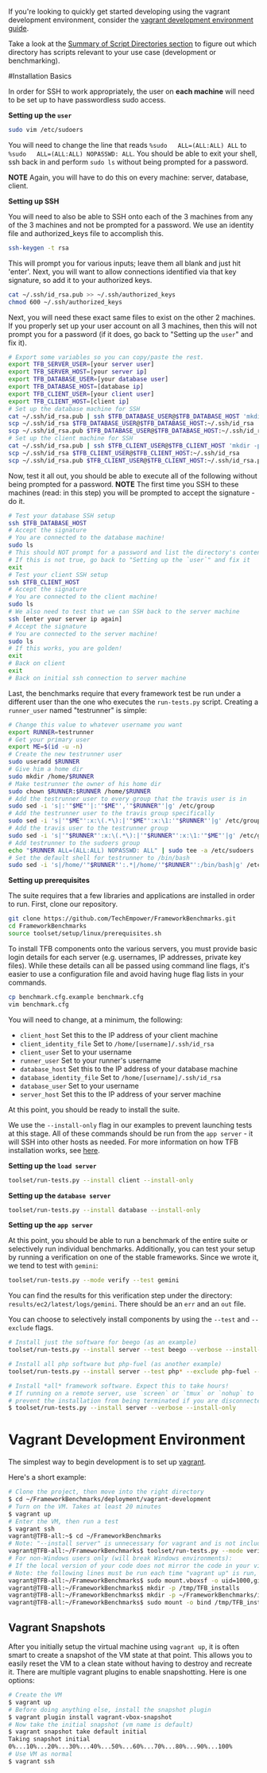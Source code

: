 If you're looking to quickly get started developing using the vagrant development environment, consider the [vagrant development environment guide](#vagrant-development-environment). 

Take a look at the [Summary of Script Directories section](../Codebase/Summary-of-Script-Directories) to figure out which directory has scripts relevant to your use case (development or benchmarking).

#Installation Basics

In order for SSH to work appropriately, the user on **each machine** will need to be 
set up to have passwordless sudo access.

**Setting up the `user`**

```bash
sudo vim /etc/sudoers
```

You will need to change the line that reads `%sudo   ALL=(ALL:ALL) ALL` to 
`%sudo   ALL=(ALL:ALL) NOPASSWD: ALL`. You should be able to exit your shell, ssh 
back in and perform `sudo ls` without being prompted for a password.

**NOTE** Again, you will have to do this on every machine: server, database, client.

**Setting up SSH**

You will need to also be able to SSH onto each of the 3 machines from any of the
3 machines and not be prompted for a password. We use an identity file and authorized_keys
file to accomplish this.

```bash
ssh-keygen -t rsa
```

This will prompt you for various inputs; leave them all blank and just hit 'enter'.
Next, you will want to allow connections identified via that key signature, so add
it to your authorized keys.

```bash
cat ~/.ssh/id_rsa.pub >> ~/.ssh/authorized_keys
chmod 600 ~/.ssh/authorized_keys
```

Next, you will need these exact same files to exist on the other 2 machines.
If you properly set up your user account on all 3 machines, then this will not prompt
you for a password (if it does, go back to "Setting up the `user`" and fix it).

```bash
# Export some variables so you can copy/paste the rest.
export TFB_SERVER_USER=[your server user]
export TFB_SERVER_HOST=[your server ip]
export TFB_DATABASE_USER=[your database user]
export TFB_DATABASE_HOST=[database ip]
export TFB_CLIENT_USER=[your client user]
export TFB_CLIENT_HOST=[client ip]
# Set up the database machine for SSH
cat ~/.ssh/id_rsa.pub | ssh $TFB_DATABASE_USER@$TFB_DATABASE_HOST 'mkdir -p ~/.ssh && cat >> ~/.ssh/authorized_keys'
scp ~/.ssh/id_rsa $TFB_DATABASE_USER@$TFB_DATABASE_HOST:~/.ssh/id_rsa
scp ~/.ssh/id_rsa.pub $TFB_DATABASE_USER@$TFB_DATABASE_HOST:~/.ssh/id_rsa.pub
# Set up the client machine for SSH
cat ~/.ssh/id_rsa.pub | ssh $TFB_CLIENT_USER@$TFB_CLIENT_HOST 'mkdir -p ~/.ssh && cat >> ~/.ssh/authorized_keys'
scp ~/.ssh/id_rsa $TFB_CLIENT_USER@$TFB_CLIENT_HOST:~/.ssh/id_rsa
scp ~/.ssh/id_rsa.pub $TFB_CLIENT_USER@$TFB_CLIENT_HOST:~/.ssh/id_rsa.pub
```

Now, test it all out, you should be able to execute all of the following without
being prompted for a password. **NOTE** The first time you SSH to these machines
(read: in this step) you will be prompted to accept the signature - do it.

```bash
# Test your database SSH setup
ssh $TFB_DATABASE_HOST
# Accept the signature
# You are connected to the database machine!
sudo ls
# This should NOT prompt for a password and list the directory's contents
# If this is not true, go back to "Setting up the `user`" and fix it
exit
# Test your client SSH setup
ssh $TFB_CLIENT_HOST
# Accept the signature
# You are connected to the client machine!
sudo ls
# We also need to test that we can SSH back to the server machine
ssh [enter your server ip again]
# Accept the signature
# You are connected to the server machine!
sudo ls
# If this works, you are golden!
exit
# Back on client
exit
# Back on initial ssh connection to server machine
```

Last, the benchmarks require that every framework test be run under a different
user than the one who executes the `run-tests.py` script. Creating a `runner_user` named "testrunner" is simple:

```bash
# Change this value to whatever username you want
export RUNNER=testrunner
# Get your primary user
export ME=$(id -u -n)
# Create the new testrunner user
sudo useradd $RUNNER
# Give him a home dir
sudo mkdir /home/$RUNNER
# Make testrunner the owner of his home dir
sudo chown $RUNNER:$RUNNER /home/$RUNNER
# Add the testrunner user to every group that the travis user is in
sudo sed -i 's|:'"$ME"'|:'"$ME"','"$RUNNER"'|g' /etc/group
# Add the testrunner user to the travis group specifically
sudo sed -i 's|'"$ME"':x:\(.*\):|'"$ME"':x:\1:'"$RUNNER"'|g' /etc/group
# Add the travis user to the testrunner group
sudo sed -i 's|'"$RUNNER"':x:\(.*\):|'"$RUNNER"':x:\1:'"$ME"'|g' /etc/group
# Add testrunner to the sudoers group
echo "$RUNNER ALL=(ALL:ALL) NOPASSWD: ALL" | sudo tee -a /etc/sudoers
# Set the default shell for testrunner to /bin/bash
sudo sed -i 's|/home/'"$RUNNER"':.*|/home/'"$RUNNER"':/bin/bash|g' /etc/passwd
```

**Setting up prerequisites**

The suite requires that a few libraries and applications are installed in order to run.
First, clone our repository.

```bash
git clone https://github.com/TechEmpower/FrameworkBenchmarks.git
cd FrameworkBenchmarks
source toolset/setup/linux/prerequisites.sh
```

To install TFB components onto the various servers, you must provide
basic login details for each server (e.g. usernames, IP addresses, 
private key files). While these details can all be passed 
using command line flags, it's easier to use a configuration 
file and avoid having huge flag lists in your commands. 

```bash
cp benchmark.cfg.example benchmark.cfg
vim benchmark.cfg
```

You will need to change, at a minimum, the following:

* `client_host` Set this to the IP address of your client machine
* `client_identity_file` Set to `/home/[username]/.ssh/id_rsa`
* `client_user` Set to your username
* `runner_user` Set to your runner's username
* `database_host` Set this to the IP address of your database machine
* `database_identity_file` Set to `/home/[username]/.ssh/id_rsa`
* `database_user` Set to your username
* `server_host` Set this to the IP address of your server machine

At this point, you should be ready to install the suite.

We use the `--install-only` flag in our examples to 
prevent launching tests at this stage. All of these commands 
should be run from the `app server` - it will SSH into other
hosts as needed. For more information on how TFB installation 
works, see [here](../Benchmarking/Getting-Started-Benchmarking/#benchmark-suite-deployment).

**Setting up the `load server`**

```bash
toolset/run-tests.py --install client --install-only
```

**Setting up the `database server`**

```bash
toolset/run-tests.py --install database --install-only
```

**Setting up the `app server`**

At this point, you should be able to run a benchmark of the entire
suite or selectively run individual benchmarks. Additionally, you
can test your setup by running a verification on one of the stable
frameworks. Since we wrote it, we tend to test with `gemini`:

```bash
toolset/run-tests.py --mode verify --test gemini
```

You can find the results for this verification step under the directory:
`results/ec2/latest/logs/gemini`. There should be an `err` and an `out`
file.

You can choose to selectively install components by using the 
`--test` and `--exclude` flags. 

```bash
# Install just the software for beego (as an example)
toolset/run-tests.py --install server --test beego --verbose --install-only

# Install all php software but php-fuel (as another example)
toolset/run-tests.py --install server --test php* --exclude php-fuel --verbose install-only

# Install *all* framework software. Expect this to take hours!
# If running on a remote server, use `screen` or `tmux` or `nohup` to 
# prevent the installation from being terminated if you are disconnected
$ toolset/run-tests.py --install server --verbose --install-only
```

# Vagrant Development Environment

The simplest way to begin development is to set up [vagrant](https://www.vagrantup.com/). 

Here's a short example: 
    
```bash
# Clone the project, then move into the right directory 
$ cd ~/FrameworkBenchmarks/deployment/vagrant-development
# Turn on the VM. Takes at least 20 minutes
$ vagrant up
# Enter the VM, then run a test
$ vagrant ssh
vagrant@TFB-all:~$ cd ~/FrameworkBenchmarks
# Note: "--install server" is unnecessary for vagrant and is not included below
vagrant@TFB-all:~/FrameworkBenchmarks$ toolset/run-tests.py --mode verify --test gemini
# For non-Windows users only (will break Windows environments):
# If the local version of your code does not mirror the code in your virtual machine, then run the following:
# Note: the following lines must be run each time "vagrant up" is run, even after "vagrant halt"
vagrant@TFB-all:~/FrameworkBenchmarks$ sudo mount.vboxsf -o uid=1000,gid=1000 FrameworkBenchmarks ~/FrameworkBenchmarks
vagrant@TFB-all:~/FrameworkBenchmarks$ mkdir -p /tmp/TFB_installs
vagrant@TFB-all:~/FrameworkBenchmarks$ mkdir -p ~/FrameworkBenchmarks/installs
vagrant@TFB-all:~/FrameworkBenchmarks$ sudo mount -o bind /tmp/TFB_installs ~/FrameworkBenchmarks/installs
```

## Vagrant Snapshots

After you initially setup the virtual machine using `vagrant up`, it is often smart to create a snapshot
of the VM state at that point. This allows you to easily reset the VM to a clean state without
having to destroy and recreate it. There are multiple vagrant plugins to enable snapshotting. 
Here is one options: 

```bash
# Create the VM
$ vagrant up
# Before doing anything else, install the snapshot plugin
$ vagrant plugin install vagrant-vbox-snapshot
# Now take the initial snapshot (vm name is default)
$ vagrant snapshot take default initial
Taking snapshot initial
0%...10%...20%...30%...40%...50%...60%...70%...80%...90%...100%
# Use VM as normal
$ vagrant ssh
```
